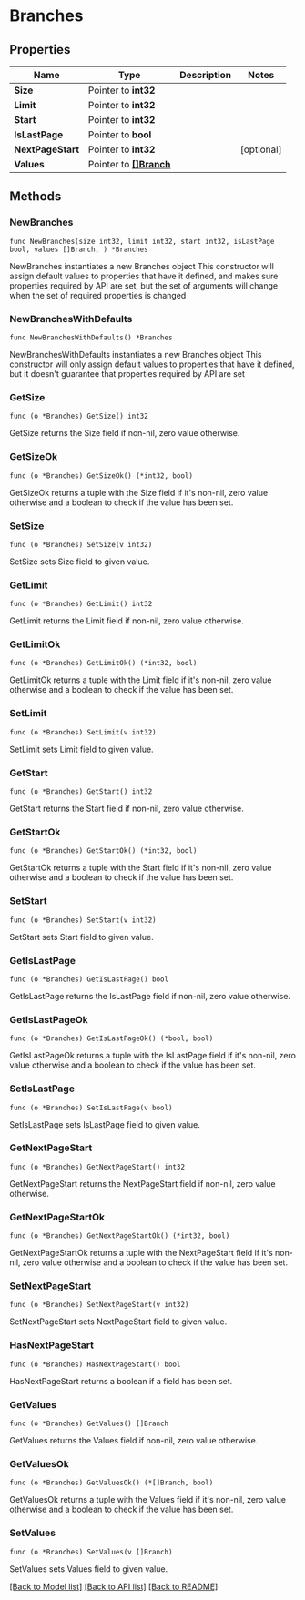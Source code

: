 # Branches

## Properties

Name | Type | Description | Notes
------------ | ------------- | ------------- | -------------
**Size** | Pointer to **int32** |  | 
**Limit** | Pointer to **int32** |  | 
**Start** | Pointer to **int32** |  | 
**IsLastPage** | Pointer to **bool** |  | 
**NextPageStart** | Pointer to **int32** |  | [optional] 
**Values** | Pointer to [**[]Branch**](branch.md) |  | 

## Methods

### NewBranches

`func NewBranches(size int32, limit int32, start int32, isLastPage bool, values []Branch, ) *Branches`

NewBranches instantiates a new Branches object
This constructor will assign default values to properties that have it defined,
and makes sure properties required by API are set, but the set of arguments
will change when the set of required properties is changed

### NewBranchesWithDefaults

`func NewBranchesWithDefaults() *Branches`

NewBranchesWithDefaults instantiates a new Branches object
This constructor will only assign default values to properties that have it defined,
but it doesn't guarantee that properties required by API are set

### GetSize

`func (o *Branches) GetSize() int32`

GetSize returns the Size field if non-nil, zero value otherwise.

### GetSizeOk

`func (o *Branches) GetSizeOk() (*int32, bool)`

GetSizeOk returns a tuple with the Size field if it's non-nil, zero value otherwise
and a boolean to check if the value has been set.

### SetSize

`func (o *Branches) SetSize(v int32)`

SetSize sets Size field to given value.


### GetLimit

`func (o *Branches) GetLimit() int32`

GetLimit returns the Limit field if non-nil, zero value otherwise.

### GetLimitOk

`func (o *Branches) GetLimitOk() (*int32, bool)`

GetLimitOk returns a tuple with the Limit field if it's non-nil, zero value otherwise
and a boolean to check if the value has been set.

### SetLimit

`func (o *Branches) SetLimit(v int32)`

SetLimit sets Limit field to given value.


### GetStart

`func (o *Branches) GetStart() int32`

GetStart returns the Start field if non-nil, zero value otherwise.

### GetStartOk

`func (o *Branches) GetStartOk() (*int32, bool)`

GetStartOk returns a tuple with the Start field if it's non-nil, zero value otherwise
and a boolean to check if the value has been set.

### SetStart

`func (o *Branches) SetStart(v int32)`

SetStart sets Start field to given value.


### GetIsLastPage

`func (o *Branches) GetIsLastPage() bool`

GetIsLastPage returns the IsLastPage field if non-nil, zero value otherwise.

### GetIsLastPageOk

`func (o *Branches) GetIsLastPageOk() (*bool, bool)`

GetIsLastPageOk returns a tuple with the IsLastPage field if it's non-nil, zero value otherwise
and a boolean to check if the value has been set.

### SetIsLastPage

`func (o *Branches) SetIsLastPage(v bool)`

SetIsLastPage sets IsLastPage field to given value.


### GetNextPageStart

`func (o *Branches) GetNextPageStart() int32`

GetNextPageStart returns the NextPageStart field if non-nil, zero value otherwise.

### GetNextPageStartOk

`func (o *Branches) GetNextPageStartOk() (*int32, bool)`

GetNextPageStartOk returns a tuple with the NextPageStart field if it's non-nil, zero value otherwise
and a boolean to check if the value has been set.

### SetNextPageStart

`func (o *Branches) SetNextPageStart(v int32)`

SetNextPageStart sets NextPageStart field to given value.

### HasNextPageStart

`func (o *Branches) HasNextPageStart() bool`

HasNextPageStart returns a boolean if a field has been set.

### GetValues

`func (o *Branches) GetValues() []Branch`

GetValues returns the Values field if non-nil, zero value otherwise.

### GetValuesOk

`func (o *Branches) GetValuesOk() (*[]Branch, bool)`

GetValuesOk returns a tuple with the Values field if it's non-nil, zero value otherwise
and a boolean to check if the value has been set.

### SetValues

`func (o *Branches) SetValues(v []Branch)`

SetValues sets Values field to given value.



[[Back to Model list]](../README.md#documentation-for-models) [[Back to API list]](../README.md#documentation-for-api-endpoints) [[Back to README]](../README.md)


